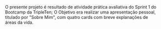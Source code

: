 O presente projeto é resultado de atividade prática avaliativa do Sprint 1 do Bootcamp da TripleTen;
O Objetivo era realizar uma apresentação pessoal, titulado por "Sobre Mim", com quatro cards com breve explanações de áreas da vida.
